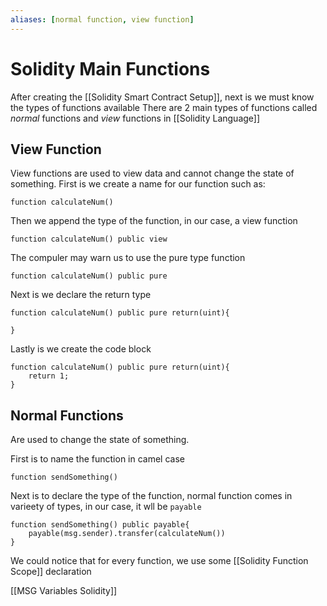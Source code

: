 ```yaml
---
aliases: [normal function, view function]
---
```


# Solidity Main Functions
After creating the [[Solidity Smart Contract Setup]], next is we must know the types of functions available
There are 2 main types of functions called *normal* functions and *view* functions in [[Solidity Language]]

## View Function
View functions are used to view data and cannot change the state of something.
First is we create a name for our function such as:
```solidity
function calculateNum()
```

Then we append the type of the function, in our case, a view function
```solidity
function calculateNum() public view 
```

The compuler may warn us to use the pure type function
```solidity
function calculateNum() public pure
```

Next is we declare the return type
```solidity
function calculateNum() public pure return(uint){

}
```

Lastly is we create the code block
```solidity
function calculateNum() public pure return(uint){
	return 1;
}
```


## Normal Functions
Are used to change the state of something. 

First is to name the function in camel case
```solidity
function sendSomething()
```

Next is to declare the type of the function, normal function comes in varieety of types, in our case, it wll be `payable`
```solidity
function sendSomething() public payable{
	payable(msg.sender).transfer(calculateNum())
}
```

We could notice that for every function, we use some [[Solidity Function Scope]] declaration

[[MSG Variables Solidity]]